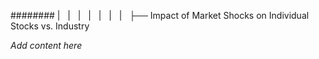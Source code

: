 ######## |   |   |   |   |   |   |   ├── Impact of Market Shocks on Individual Stocks vs. Industry

*Add content here*